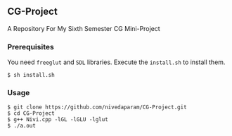 ## CG-Project
A Repository For My Sixth Semester CG Mini-Project

### Prerequisites

You need `freeglut` and `SDL` libraries. Execute the `install.sh` to install them.

    $ sh install.sh 

### Usage

    $ git clone https://github.com/nivedaparam/CG-Project.git 
    $ cd CG-Project
    $ g++ Nivi.cpp -lGL -lGLU -lglut
    $ ./a.out
